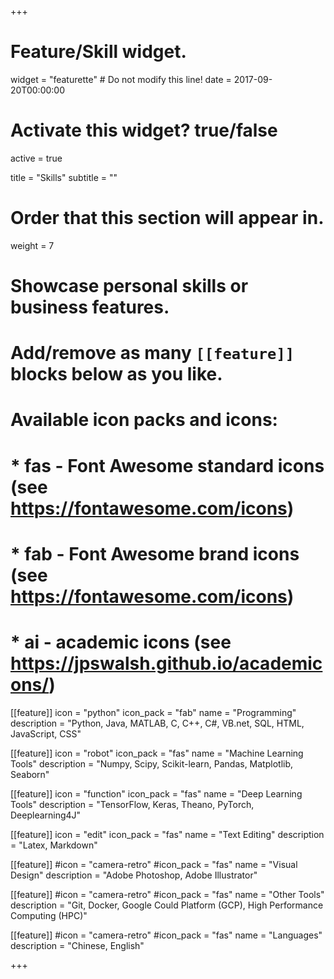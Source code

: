 +++
# Feature/Skill widget.
widget = "featurette"  # Do not modify this line!
date = 2017-09-20T00:00:00

# Activate this widget? true/false
active = true

title = "Skills"
subtitle = ""

# Order that this section will appear in.
weight = 7

# Showcase personal skills or business features.
# 
# Add/remove as many `[[feature]]` blocks below as you like.
# 
# Available icon packs and icons:
# * fas - Font Awesome standard icons (see https://fontawesome.com/icons)
# * fab - Font Awesome brand icons (see https://fontawesome.com/icons)
# * ai - academic icons (see https://jpswalsh.github.io/academicons/)

[[feature]]
  icon = "python"
  icon_pack = "fab"
  name = "Programming"
  description = "Python, Java, MATLAB, C, C++, C#, VB.net, SQL, HTML, JavaScript, CSS"
  
[[feature]]
  icon = "robot"
  icon_pack = "fas"
  name = "Machine Learning Tools"
  description = "Numpy, Scipy, Scikit-learn, Pandas, Matplotlib, Seaborn"  
  
[[feature]]
  icon = "function"
  icon_pack = "fas"
  name = "Deep Learning Tools"
  description = "TensorFlow, Keras, Theano, PyTorch, Deeplearning4J"

[[feature]]
  icon = "edit"
  icon_pack = "fas"
  name = "Text Editing"
  description = "Latex, Markdown"

[[feature]]
  #icon = "camera-retro"
  #icon_pack = "fas"
  name = "Visual Design"
  description = "Adobe Photoshop, Adobe Illustrator"

[[feature]]
  #icon = "camera-retro"
  #icon_pack = "fas"
  name = "Other Tools"
  description = "Git, Docker, Google Could Platform (GCP), High Performance Computing (HPC)"

[[feature]]
  #icon = "camera-retro"
  #icon_pack = "fas"
  name = "Languages"
  description = "Chinese, English"

+++
